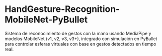 # HandGesture-Recognition-MobileNet-PyBullet
Sistema de reconocimiento de gestos con la mano usando MediaPipe y modelos MobileNet (v1, v2, v3, v3+), integrado con simulación en PyBullet para controlar esferas virtuales con base en gestos detectados en tiempo real.

